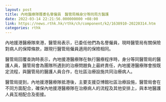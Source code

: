 ```yaml
---
layout: post
title: 內地醫療隊獲委名譽僱員　醫管局稱身分等同局方醫護
date: 2022-03-14 22:21:56.000000000 +08:00
link: https://news.rthk.hk/rthk/ch/component/k2/1638910-20220314.htm
categories: rthk
---
```


內地援港醫療隊來港，醫管局表示，已委任他們為名譽僱員，現時醫管局有關保險對病人的保障條款，跟現行醫管局僱員適用的保險相同。

醫管局回覆查詢時表示，內地援港醫療隊在執行醫療程序時，身分等同醫管局的醫護人員，醫管局會為團隊所遇到的治療問題負上最終責任，內地援港醫療隊會按既定流程，與醫管局的醫護人員合作，在社區治療設施共同治療病人。

醫管局提到，內地援港醫療隊抵港後，主要支援亞博館社區治療設施，醫管局會在不同方面配合，確保內地援港醫療隊在治療病人的流程及其他安排上，與本地醫護人員互相配合及銜接。

